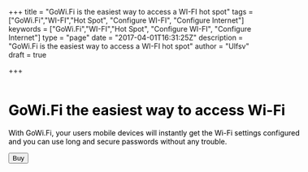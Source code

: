 +++
title = "GoWi.Fi is the easiest way to access a WI-FI hot spot"
tags = ["GoWi.Fi","WI-FI","Hot Spot", "Configure WI-FI", "Configure Internet"]
keywords = ["GoWi.Fi","WI-FI","Hot Spot", "Configure WI-FI", "Configure Internet"]
type = "page"
date = "2017-04-01T16:31:25Z"
description = "GoWi.Fi is the easiest way to access a WI-FI hot spot"
author = "Ulfsv"
draft = true

+++
<div class="jumbotron" style="background-image: url('https://res.cloudinary.com/dtnahfj7l/v1492013722/k30e0blmbl6k6ssbxg50') ;-webkit-background-size:cover;-moz-background-size:cover;-o-background-size:cover;background-size:cover;height:160vh;z-index:20; rgba(76, 175, 80, 0.3)">
    <div class="container" style="width: 600px; float: left; ">
       <span style="color:#000"> <h1>GoWi.Fi the easiest way to access Wi-Fi</h1></span>
    <p class="lead" style="color:#000">
      With GoWi.Fi, your users mobile devices will instantly get the Wi-Fi settings configured and you can use long and secure passwords without any trouble.</p>
    <p><button
class="btn btn-success btn-lg"
    data-item-id="gowifisign"
    data-item-name="GoWi.Fi Sign"
    data-item-price="35.00"
    data-item-weight="100"
    data-item-url="/"
    data-item-stackable="false"
data-item-custom1-name="SSID"
    data-item-custom1-required="true"
data-item-custom2-name="Password"
    data-item-custom2-required="true"
data-item-custom3-name="Color"
data-item-custom3-options="White|Blue|Black|Red|Yellow|UV-changing"
    data-item-custom3-value="White"
data-item-custom4-name="Material"
data-item-custom4-options="PLA Plastic|Bio degradable"
    data-item-custom4-value="PLA Plastic"
    data-item-description="Custom designed Instant GoWi.Fi Sign with NFC and QR-Code">
        Buy
</button>
    </p>
    </div>
</div>
